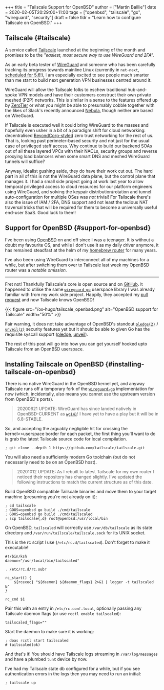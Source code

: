 +++
title = "Tailscale Support for OpenBSD"
author = ["Martin Baillie"]
date = 2020-02-05T20:29:00+11:00
tags = ["openbsd", "tailscale", "go", "wireguard", "security"]
draft = false
tldr = "Learn how to configure Tailscale on OpenBSD."
+++

## Tailscale {#tailscale}

A service called [Tailscale](https://tailscale.com) launched at the beginning of the month and promises
to be the _"easiest, most secure way to use WireGuard and 2FA"_.

As an early beta tester of [WireGuard](https://www.wireguard.com/) and someone who has been carefully tracking
its progress towards mainline Linux (currently in `net-next`, [scheduled for
5.6](https://www.phoronix.com/scan.php?page=news%5Fitem&px=WireGuard-Net-Next-Lands)!), I am especially excited to see people much smarter than me start to build
next generation VPN businesses centred around it.

WireGuard will allow the Tailscale folks to eschew traditional hub-and-spoke VPN
models and have their customers construct their own private meshed (P2P)
networks. This is similar in a sense to the features offered up by [ZeroTier](https://www.zerotier.com/) or
what you might be able to presumably cobble together with the likes of Slack's
recently announced [Nebula](https://slack.engineering/introducing-nebula-the-open-source-global-overlay-network-from-slack/), though neither are based on WireGuard.

If Tailscale is executed well it could bring WireGuard to the masses and
hopefully even usher in a bit of a paradigm shift for cloud networking:
decentralised [BeyondCorp-styled](https://beyondcorp.com/) zero trust networking for the rest of us. That
is, looking past perimeter-based security and not just for the usual case of
privileged staff access. Why continue to build our backend SOAs out of all these
layered VPCs with their NACLs, security groups and reverse proxying load
balancers when some smart DNS and meshed WireGuard tunnels will suffice?

Anyway, idealist gushing aside, they do have their work cut out. The hard part
in all of this is not the WireGuard data plane, but the control plane that
manages it. I had a small side project going at work last year to allow temporal
privileged access to cloud resources for our platform engineers using WireGuard,
and solving the keypair distribution/rotation and tunnel auto-configuration for
multiple OSes was _not_ trivial! For Tailscale there's also the issue of IAM /
2FA, DNS support and not least the tedious NAT traversal tricks that will be
required for them to become a universally useful end-user SaaS. Good luck to
them!

## Support for OpenBSD {#support-for-openbsd}

I've been using [OpenBSD](https://www.openbsd.org/) on and off since I was a teenager. It is without a doubt
my favourite OS, and while I don't use it as my daily driver anymore, it has
remained steadfast at the helm of my [homebrew router](https://github.com/martinbaillie/homebrew-openbsd-pcengines-router) for many years.

I've also been using WireGuard to interconnect all of my machines for a while,
but after switching them over to Tailscale last week my OpenBSD router was a
_notable omission_.

---

Fret not! Thankfully Tailscale's core is open source and on [GitHub](https://github.com/tailscale/tailscale). It happened
to utilise the same [`wireguard-go`](https://git.zx2c4.com/wireguard-go/about/) userspace library I was already familiar with
from my work side project. Happily, they accepted my [pull request](https://github.com/tailscale/tailscale/pull/36) and now
Tailscale knows OpenBSD!

{{< figure src="/ox-hugo/tailscale_openbsd.png" alt="OpenBSD support for Tailscale" width="50%" >}}

Fair warning, it does not take advantage of OpenBSD's standout [`pledge(2)`](https://man.openbsd.org/pledge.2) /
[`unveil(2)`](https://man.openbsd.org/unveil) security features yet but it should be able to given Go has the
requisite syscall support ([pledge](https://github.com/golang/sys/blob/master/unix/pledge%5Fopenbsd.go), [unveil](https://github.com/golang/sys/blob/master/unix/unveil%5Fopenbsd.go)).

The rest of this post will go into how you can get yourself hooked upto
Tailscale from an OpenBSD userspace.

## Installing Tailscale on OpenBSD {#installing-tailscale-on-openbsd}

There is no native WireGuard in the OpenBSD kernel yet, and anyway Tailscale
runs off a temporary fork of the [`wireguard-go`](https://github.com/tailscale/wireguard-go) implementation for now (which,
incidentally, also means you cannot use the upstream version from OpenBSD's
ports).

> 20200621 UPDATE: WireGuard has since landed natively in OpenBSD-CURRENT as
> [`wg(4)`](https://man.openbsd.org/wg.4)! I have yet to have a play but it will be in 6.8-STABLE.

So, and accepting the arguably negligible hit for crossing the kernel<>userspace
border for each packet, the first thing you'll want to do is grab the latest
Tailscale source code for local compilation.

```shell
; git clone --depth 1 https://github.com/tailscale/tailscale.git
```

You will also need a sufficiently modern Go toolchain (but do not necessarily
need to be on an OpenBSD host).

> 20201012 UPDATE: As I rebuilt to latest Tailscale for my own router I noticed
> their repository has changed slightly. I've updated the following instructions
> to match the current structure as of this date.

Build OpenBSD compatible Tailscale binaries and move them to your target machine
(presuming you're not already on it):

```shell
; cd tailscale
; GOOS=openbsd go build ./cmd/tailscale
; GOOS=openbsd go build ./cmd/tailscaled
; scp tailscale{,d} root@openbsd:/usr/local/bin
```

On OpenBSD, `tailscaled` will correctly use `/var/db/tailscale` as its state
directory and `/var/run/tailscale/tailscale.sock` for its UNIX socket.

This is the rc script I use (`/etc/rc.d/tailscaled`). Don't forget to make it
executable!

```shell
#!/bin/ksh
daemon="/usr/local/bin/tailscaled"

. /etc/rc.d/rc.subr

rc_start() {
    ${rcexec} "${daemon} ${daemon_flags} 2>&1 | logger -t tailscaled &"
}

rc_cmd $1
```

Pair this with an entry in `/etc/rc.conf.local`, optionally passing any
Tailscale daemon flags (or use `rcctl enable tailscaled`):

```shell
tailscaled_flags=""
```

Start the daemon to make sure it is working:

```shell
; doas rcctl start tailscaled
# tailscaled(ok)
```

And that's it! You should have Tailscale logs streaming in `/var/log/messages`
and have a plumbed `tunX` device by now.

I've had my Tailscale state db configured for a while, but if you see
authentication errors in the logs then you may need to run an initial:

```shell
; tailscale up
```
